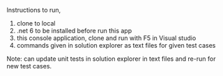 Instructions to run,
1. clone to local
2. .net 6 to be installed before run this app
3. this console application, clone and run with F5 in Visual studio
4. commands given in solution explorer as text files for given test cases

Note: can update unit tests in solution explorer in text files and re-run for new test cases.
